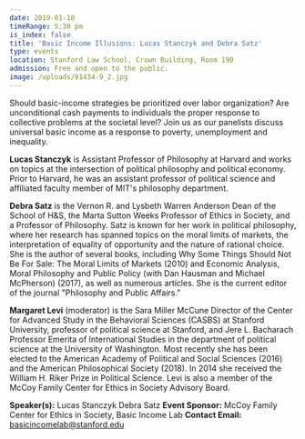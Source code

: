```yaml
---
date: 2019-01-10
timeRange: 5:30 pm
is_index: false
title: 'Basic Income Illusions: Lucas Stanczyk and Debra Satz'
type: events
location: Stanford Law School, Crown Building, Room 190
admission: Free and open to the public. 
image: /uploads/81434-9_2.jpg
---
```


Should basic-income strategies be prioritized over labor organization? Are unconditional cash payments to individuals the proper response to collective problems at the societal level? Join us as our panelists discuss universal basic income as a response to poverty, unemployment and inequality.

**Lucas Stanczyk** is Assistant Professor of Philosophy at Harvard and works on topics at the intersection of political philosophy and political economy. Prior to Harvard, he was an assistant professor of political science and affiliated faculty member of MIT's philosophy department.

**Debra Satz** is the Vernon R. and Lysbeth Warren Anderson Dean of the School of H&S, the Marta Sutton Weeks Professor of Ethics in Society, and a Professor of Philosophy. Satz is known for her work in political philosophy, where her research has spanned topics on the moral limits of markets, the interpretation of equality of opportunity and the nature of rational choice. She is the author of several books, including Why Some Things Should Not Be For Sale: The Moral Limits of Markets (2010) and Economic Analysis, Moral Philosophy and Public Policy (with Dan Hausman and Michael McPherson) (2017), as well as numerous articles. She is the current editor of the journal "Philosophy and Public Affairs."

**Margaret Levi** (moderator) is the Sara Miller McCune Director of the Center for Advanced Study in the Behavioral Sciences (CASBS) at Stanford University, professor of political science at Stanford, and Jere L. Bacharach Professor Emerita of International Studies in the department of political science at the University of Washington. Most recently she has been elected to the American Academy of Political and Social Sciences (2016) and the American Philosophical Society (2018). In 2014 she received the William H. Riker Prize in Political Science. Levi is also a member of the McCoy Family Center for Ethics in Society Advisory Board. 

**Speaker(s):** 
Lucas Stanczyk
Debra Satz
**Event Sponsor:** 
McCoy Family Center for Ethics in Society, Basic Income Lab
**Contact Email:** 
basicincomelab@stanford.edu